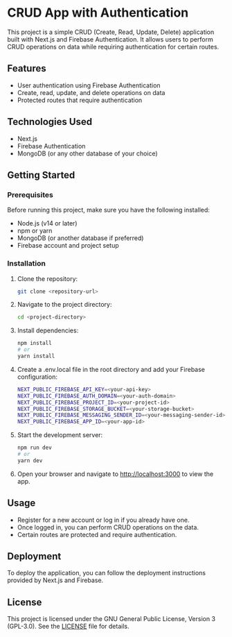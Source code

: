 # CRUD App with Authentication

This project is a simple CRUD (Create, Read, Update, Delete) application built with Next.js and Firebase Authentication. It allows users to perform CRUD operations on data while requiring authentication for certain routes.

## Features

- User authentication using Firebase Authentication
- Create, read, update, and delete operations on data
- Protected routes that require authentication

## Technologies Used

- Next.js
- Firebase Authentication
- MongoDB (or any other database of your choice)

## Getting Started

### Prerequisites

Before running this project, make sure you have the following installed:

- Node.js (v14 or later)
- npm or yarn
- MongoDB (or another database if preferred)
- Firebase account and project setup

### Installation

1. Clone the repository:

    ```bash
    git clone <repository-url>

2. Navigate to the project directory:

    ```bash
    cd <project-directory>

3. Install dependencies:

    ```bash
    npm install
    # or
    yarn install

4. Create a .env.local file in the root directory and add your Firebase configuration:

    ```bash
    NEXT_PUBLIC_FIREBASE_API_KEY=<your-api-key>
    NEXT_PUBLIC_FIREBASE_AUTH_DOMAIN=<your-auth-domain>
    NEXT_PUBLIC_FIREBASE_PROJECT_ID=<your-project-id>
    NEXT_PUBLIC_FIREBASE_STORAGE_BUCKET=<your-storage-bucket>
    NEXT_PUBLIC_FIREBASE_MESSAGING_SENDER_ID=<your-messaging-sender-id>
    NEXT_PUBLIC_FIREBASE_APP_ID=<your-app-id>

5. Start the development server:

    ```bash
    npm run dev
    # or
    yarn dev

6. Open your browser and navigate to [http://localhost:3000](http://localhost:3000) to view the app.

## Usage
- Register for a new account or log in if you already have one.
- Once logged in, you can perform CRUD operations on the data.
- Certain routes are protected and require authentication.

## Deployment
To deploy the application, you can follow the deployment instructions provided by Next.js and Firebase.

## License
This project is licensed under the GNU General Public License, Version 3 (GPL-3.0). See the [LICENSE](LICENSE) file for details.